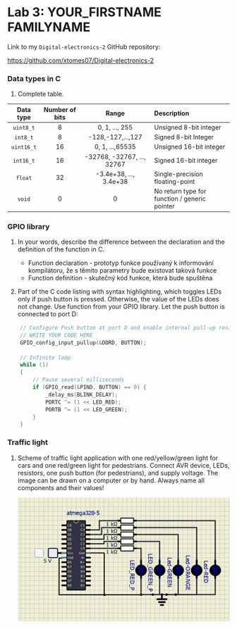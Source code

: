 # Lab 3: YOUR_FIRSTNAME FAMILYNAME

Link to my `Digital-electronics-2` GitHub repository:

   https://github.com/xtomes07/Digital-electronics-2


### Data types in C

1. Complete table.

| **Data type** | **Number of bits** | **Range** | **Description** |
| :-: | :-: | :-: | :-- | 
| `uint8_t`  | 8 | 0, 1, ..., 255 | Unsigned 8-bit integer |
| `int8_t`   | 8 | -128,-127,...,127 | Signed 8-bit Integer |
| `uint16_t` | 16 | 0, 1, ...,65535 | Unsigned 16-bit integer |
| `int16_t`  | 16 | -32768, -32767, ..., 32767 | Signed 16-bit integer |
| `float`    | 32 | -3.4e+38, ..., 3.4e+38 | Single-precision floating-point |
| `void`     | 0 | 0 | No return type for function / generic pointer |


### GPIO library

1. In your words, describe the difference between the declaration and the definition of the function in C.
   * Function declaration - prototyp funkce používaný k informování kompilátoru, že s těmito parametry bude existovat taková funkce
   * Function definition - skutečný kód funkce, která bude spuštěna

2. Part of the C code listing with syntax highlighting, which toggles LEDs only if push button is pressed. Otherwise, the value of the LEDs does not change. Use function from your GPIO library. Let the push button is connected to port D:

```c
    // Configure Push button at port D and enable internal pull-up resistor
    // WRITE YOUR CODE HERE
    GPIO_config_input_pullup(&DDRD, BUTTON);

    // Infinite loop
    while (1)
    {
        // Pause several milliseconds
        if (GPIO_read(&PIND, BUTTON) == 0) {
            _delay_ms(BLINK_DELAY);
            PORTC ^= (1 << LED_RED);
            PORTB ^= (1 << LED_GREEN);
        }
    }
```


### Traffic light

1. Scheme of traffic light application with one red/yellow/green light for cars and one red/green light for pedestrians. Connect AVR device, LEDs, resistors, one push button (for pedestrians), and supply voltage. The image can be drawn on a computer or by hand. Always name all components and their values!

   ![schema](schema.PNG)
